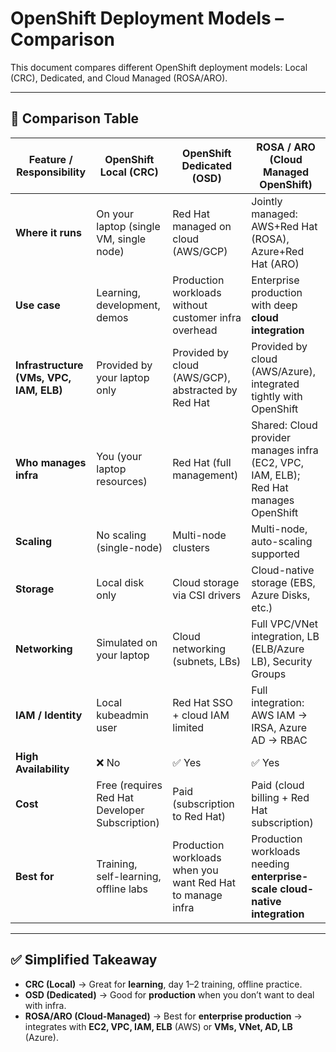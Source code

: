 # OpenShift Deployment Models – Comparison

This document compares different OpenShift deployment models: Local (CRC), Dedicated, and Cloud Managed (ROSA/ARO).

---

## 🔹 Comparison Table

| Feature / Responsibility | **OpenShift Local (CRC)** | **OpenShift Dedicated (OSD)** | **ROSA / ARO (Cloud Managed OpenShift)** |
|--------------------------|---------------------------|--------------------------------|------------------------------------------|
| **Where it runs** | On your laptop (single VM, single node) | Red Hat managed on cloud (AWS/GCP) | Jointly managed: AWS+Red Hat (ROSA), Azure+Red Hat (ARO) |
| **Use case** | Learning, development, demos | Production workloads without customer infra overhead | Enterprise production with deep **cloud integration** |
| **Infrastructure (VMs, VPC, IAM, ELB)** | Provided by your laptop only | Provided by cloud (AWS/GCP), abstracted by Red Hat | Provided by cloud (AWS/Azure), integrated tightly with OpenShift |
| **Who manages infra** | You (your laptop resources) | Red Hat (full management) | Shared: Cloud provider manages infra (EC2, VPC, IAM, ELB); Red Hat manages OpenShift |
| **Scaling** | No scaling (single-node) | Multi-node clusters | Multi-node, auto-scaling supported |
| **Storage** | Local disk only | Cloud storage via CSI drivers | Cloud-native storage (EBS, Azure Disks, etc.) |
| **Networking** | Simulated on your laptop | Cloud networking (subnets, LBs) | Full VPC/VNet integration, LB (ELB/Azure LB), Security Groups |
| **IAM / Identity** | Local kubeadmin user | Red Hat SSO + cloud IAM limited | Full integration: AWS IAM → IRSA, Azure AD → RBAC |
| **High Availability** | ❌ No | ✅ Yes | ✅ Yes |
| **Cost** | Free (requires Red Hat Developer Subscription) | Paid (subscription to Red Hat) | Paid (cloud billing + Red Hat subscription) |
| **Best for** | Training, self-learning, offline labs | Production workloads when you want Red Hat to manage infra | Production workloads needing **enterprise-scale cloud-native integration** |

---

## ✅ Simplified Takeaway
- **CRC (Local)** → Great for **learning**, day 1–2 training, offline practice.  
- **OSD (Dedicated)** → Good for **production** when you don’t want to deal with infra.  
- **ROSA/ARO (Cloud-Managed)** → Best for **enterprise production** → integrates with **EC2, VPC, IAM, ELB** (AWS) or **VMs, VNet, AD, LB** (Azure).  
